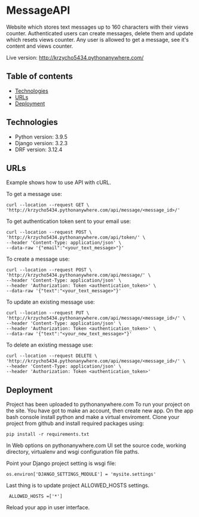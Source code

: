 # MessageAPI

Website which stores text messages  up to 160 characters with their views counter. Authenticated users can create messages, delete them and update which resets views counter. Any user is allowed to get a message, see it's content and views counter.

Live version: http://krzycho5434.pythonanywhere.com/

## Table of contents
* [Technologies](#technologies)
* [URLs](#urls)
* [Deployment](#Deployment)

## Technologies
* Python version: 3.9.5
* Django version: 3.2.3
* DRF version: 3.12.4

## URLs
Example shows how to use API with cURL.

To get a message use:
```
curl --location --request GET \
'http://krzycho5434.pythonanywhere.com/api/message/<message_id>/'
```
To get authentication token sent to your email use:
```
curl --location --request POST \
'http://krzycho5434.pythonanywhere.com/api/token/' \
--header 'Content-Type: application/json' \
--data-raw '{"email":"<your_text_message>"}'
```
To create a message use:
```
curl --location --request POST \
'http://krzycho5434.pythonanywhere.com/api/message/' \
--header 'Content-Type: application/json' \
--header 'Authorization: Token <authentication_token>' \
--data-raw '{"text":"<your_text_message>"}'
```
To update an existing message use:
```
curl --location --request PUT \
'http://krzycho5434.pythonanywhere.com/api/message/<message_id>/' \
--header 'Content-Type: application/json' \
--header 'Authorization: Token <authentication_token>' \
--data-raw '{"text":"<your_new_text_message>"}'
```
To delete an existing message use:
```
curl --location --request DELETE \
'http://krzycho5434.pythonanywhere.com/api/message/<message_id>/' \
--header 'Content-Type: application/json' \
--header 'Authorization: Token <authentication_token>'
```
## Deployment
Project has been uploaded to pythonanywhere.com 
To run your project on the site. You have got to make an account, then create new app.
On the app bash console install python and make a virtual enviroment. Clone your project from github and install required packages using:
```
pip install -r requirements.txt
```
In Web options on pythonanywhere.com UI set the source code, working directory, virtualenv and wsgi configuration file paths.

Point your Django project setting is wsgi file:
```
os.environ['DJANGO_SETTINGS_MODULE'] = 'mysite.settings'
```
Last thing is to update project ALLOWED_HOSTS settings.
```
 ALLOWED_HOSTS =['*'] 
```
Reload your app in user interface.
